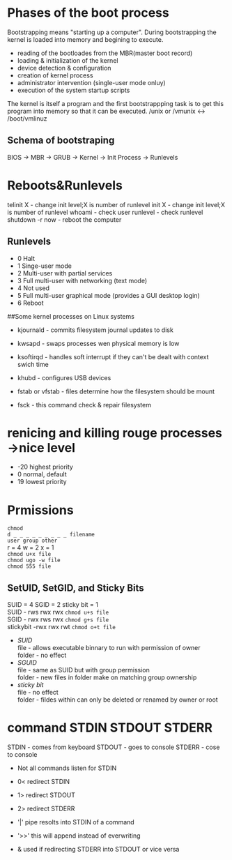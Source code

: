 
# Phases of the boot process
Bootstrapping  means "starting up a computer". During bootstrapping the kernel is loaded into memory and begining to execute.
- reading of the bootloades from the MBR(master boot record)
- loading & initialization of the kernel
- device detection & configuration
- creation of kernel process
- administrator intervention (single-user mode onluy)
- execution of the system startup scripts

The kernel is itself a program and the first bootstrappping task is to get this program into memory so that it can be executed.
/unix or /vmunix <-> /boot/vmlinuz

## Schema of bootstraping
 BIOS -> MBR -> GRUB -> Kernel -> Init Process -> Runlevels
 
# Reboots&Runlevels
 telinit X - change init level;X is number of runlevel 
 init X - change init level;X is number of runlevel
 whoami - check user 
 runlevel - check runlevel
 shutdown -r now - reboot the computer

## Runlevels
- 0 Halt
- 1 Singe-user mode
- 2 Multi-user with partial services
- 3 Full multi-user with networking (text mode)
- 4 Not used
- 5 Full multi-user graphical mode (provides a GUI desktop login)
- 6 Reboot

##Some kernel processes on Linux systems
- kjournald - commits filesystem journal updates to disk
- kwsapd - swaps processes wen physical memory is low
- ksoftirqd - handles soft interrupt if they can't be dealt with context swich time
- khubd - configures USB devices

- fstab or vfstab - files determine how the filesystem should be mount
- fsck - this command check & repair filesystem


# renicing and killing rouge processes ->nice level
* -20 highest priority
* 0 normal, default
* 19 lowest priority

# Prmissions
```chmod```<br />
```d _ _ _ _ _ _ _ _ _ filename ```<br />
```user group other```<br />
r = 4   w = 2  x = 1 <br />
```chmod u+x file``` <br />
```chmod ugo -w file``` <br />
```chmod 555 file``` <br />

## SetUID, SetGID, and Sticky Bits
SUID = 4 SGID = 2 sticky bit = 1 <br />
SUID - rws rwx rwx ```chmod u+s file```<br />
SGID - rwx rws rwx ```chmod g+s file```<br />
stickybit -rwx rwx rwt ```chmod o+t file```<br />


* *SUID*<br />
file - allows executable binnary to run with permission of owner<br />
folder - no effect<br />
* *SGUID*<br />
file - same as SUID but with group permission<br />
folder - new files in folder make on matching group ownership<br />
* *sticky bit*<br />
file - no effect<br />
folder - fildes within can only be deleted or renamed by owner or root<br />

# command **STDIN STDOUT STDERR**
STDIN - comes from keyboard
STDOUT - goes to console
STDERR - cose to console

* Not all commands listen for STDIN

* 0< redirect STDIN <br />
* 1> redirect STDOUT <br />
* 2> redirect STDERR <br />
* '|' pipe resolts into STDIN of a command <br />
* '>>' this will append instead of everwriting <br />
* & used if redirecting STDERR into STDOUT or vice versa <br />